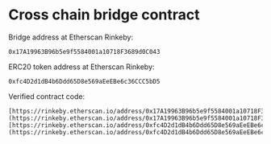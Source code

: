 # Cross chain bridge contract

Bridge address at Etherscan Rinkeby:
```shell
0x17A19963B96b5e9f5584001a10718F3689d0C043
```

ERC20 token address at Etherscan Rinkeby:
```shell
0xfc4D2d1dB4b6Ddd65D8e569aEeEBe6c36CCC5bD5
```

Verified contract code:
```shell
[https://rinkeby.etherscan.io/address/0x17A19963B96b5e9f5584001a10718F3689d0C043#code](https://rinkeby.etherscan.io/address/0x17A19963B96b5e9f5584001a10718F3689d0C043#code)
[https://rinkeby.etherscan.io/address/0xfc4D2d1dB4b6Ddd65D8e569aEeEBe6c36CCC5bD5#code](https://rinkeby.etherscan.io/address/0xfc4D2d1dB4b6Ddd65D8e569aEeEBe6c36CCC5bD5#code)
```
